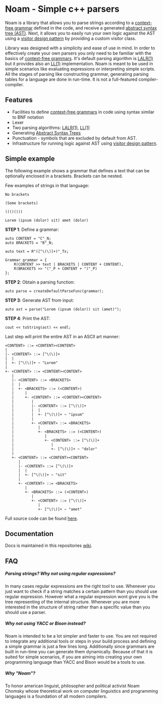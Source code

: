 # Noam - Simple c++ parsers

Noam is a library that allows you to parse strings according to a [context-free grammar](https://en.wikipedia.org/wiki/Context-free_grammar) defined in the code, and receive a generated [abstract syntax tree (AST)](https://en.wikipedia.org/wiki/Abstract_syntax_tree). Next, it allows you to easily run your own logic against the AST using a [visitor design pattern](https://en.wikipedia.org/wiki/Visitor_pattern) by providing a custom visitor class.

Library was designed with a simplicity and ease of use in mind. In order to effectively create your own parsers you only need to be familiar with the basics of [context-free grammars](https://en.wikipedia.org/wiki/Context-free_grammar). It's default parsing algorithm is [LALR(1)](https://en.wikipedia.org/wiki/LALR_parser) but it provides also an [LL(1)](https://en.wikipedia.org/wiki/LL_parser) implementation. Noam is meant to be used in simple scenarios like evaluating expressions or interpreting simple scripts. All the stages of parsing like constructing grammar, generating parsing tables for a language are done in run-time. It is not a full-featured compiler-compiler.

## Features

* Facilities to define [context-free grammars](https://en.wikipedia.org/wiki/Context-free_grammar) in code using syntax similar to BNF notation
* Lexer
* Two parsing algorithms: [LALR(1)](https://en.wikipedia.org/wiki/LALR_parser), [LL(1)](https://en.wikipedia.org/wiki/LL_parser)
* Generating [Abstract Syntax Trees](https://en.wikipedia.org/wiki/Abstract_syntax_tree)
* Punctuation - symbols that are excluded by default from AST.
* Infrastructure for running logic against AST using [visitor design pattern](https://en.wikipedia.org/wiki/Visitor_pattern).

## Simple example

The following example shows a grammar that defines a text that can be optionally enclosed in a brackets. Brackets can be nested.

Few examples of strings in that language:

``No brackets``

``(Some brackets)``

``((()()))``

``Lorem (ipsum (dolor) sit) amet (dolor)``

**STEP 1**: Define a grammar:

```
auto CONTENT = "C"_N;
auto BRACKETS = "B"_N;

auto text = R"([^\(\)]+)"_Tx;

Grammar grammar = {
    R(CONTENT >> text | BRACKETS | CONTENT + CONTENT),
    R(BRACKETS >> "("_P + CONTENT + ")"_P)
};
```

**STEP 2**: Obtain a parsing function:

```
auto parse = createDefaultParseFunc(grammar);
```

**STEP 3**: Generate AST from input:

```
auto ast = parse("Lorem (ipsum (dolor)) sit (amet)");
```

**STEP 4**: Print the AST:

```
cout << toString(ast) << endl;
```

Last step will print the entire AST in an ASCII art manner:

```
<CONTENT> ::= <CONTENT><CONTENT>
|  
|- <CONTENT> ::= [^\(\)]+
|  |  
|  +- [^\(\)]+ ~ "Lorem"
|  
+- <CONTENT> ::= <CONTENT><CONTENT>
   |  
   |- <CONTENT> ::= <BRACKETS>
   |  |  
   |  +- <BRACKETS> ::= (<CONTENT>)
   |     |  
   |     +- <CONTENT> ::= <CONTENT><CONTENT>
   |        |  
   |        |- <CONTENT> ::= [^\(\)]+
   |        |  |  
   |        |  +- [^\(\)]+ ~ "ipsum"
   |        |  
   |        +- <CONTENT> ::= <BRACKETS>
   |           |  
   |           +- <BRACKETS> ::= (<CONTENT>)
   |              |  
   |              +- <CONTENT> ::= [^\(\)]+
   |                 |  
   |                 +- [^\(\)]+ ~ "dolor"
   |  
   +- <CONTENT> ::= <CONTENT><CONTENT>
      |  
      |- <CONTENT> ::= [^\(\)]+
      |  |  
      |  +- [^\(\)]+ ~ "sit"
      |  
      +- <CONTENT> ::= <BRACKETS>
         |  
         +- <BRACKETS> ::= (<CONTENT>)
            |  
            +- <CONTENT> ::= [^\(\)]+
               |  
               +- [^\(\)]+ ~ "amet"
```

Full source code can be found [here]().

## Documentation

Docs is maintained in this repositories [wiki](https://github.com/ditrytus/noam/wiki).

## FAQ

##### Parsing strings? Why not using regular expressions?

In many cases regular expressions are the right tool to use. Whenever you just want to check if a string matches a certain pattern than you should use regular expression. However what a regular expression wont give you is the tree representing of the internal structure. Whenever you are more interested in the structure of string rather than a specific value than you should use a parser.

##### Why not using YACC or Bison instead?

Noam is intended to be a lot simpler and faster to use. You are not required to integrate any additional tools or steps in your build process and defining a simple grammar is just a few lines long. Additionally since grammars are built in run-time you can generate them dynamically. Because of that it is suited for simple scenarios, if you are aiming into creating your own programming language than YACC and Bison would be a tools to use. 

##### Why "Noam"?

To honor american linguist, philosopher and political activist Noam Chomsky whose theoretical work on computer linguistics and programming languages is a foundation of all modern compilers.

